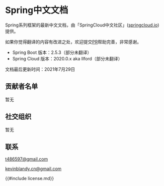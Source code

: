 # Spring中文文档

Spring系列框架的最新中文文档，由「SpringCloud中文社区」([springcloud.io](http://springcloud.io))提供。

如果你觉得翻译的内容有改进之处，欢迎提交[PR](https://github.com/KevinBlandy/springcloud-document)帮助完善，非常感谢。

- Spring Boot 版本：2.5.3（部分未翻译）
- Spring Cloud 版本：2020.0.x aka Ilford（部分未翻译）

文档最后更新时间：2021年7月29日

## 贡献者名单

暂无

## 社交组织

暂无

## 联系

t486597@gmail.com

kevinblandy.cn@gmail.com

{{#include license.md}}

